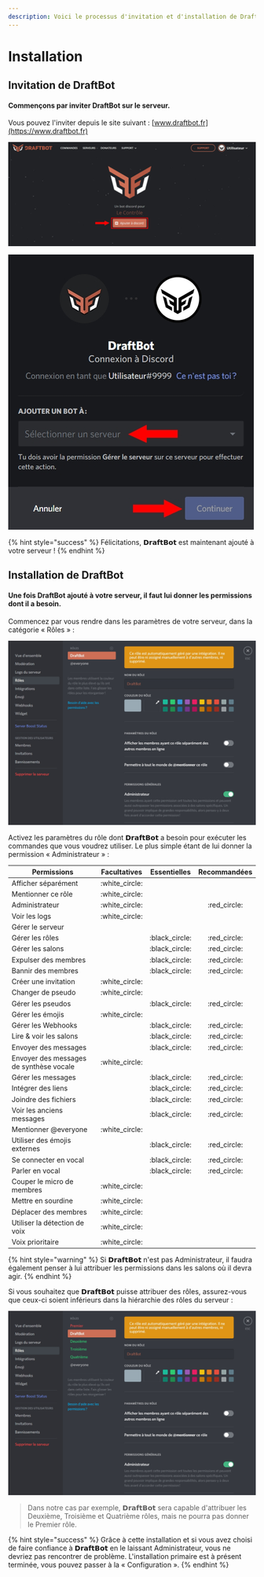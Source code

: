 ```yaml
---
description: Voici le processus d'invitation et d'installation de DraftBot.
---
```


# Installation

## Invitation de **DraftBot**

#### Commençons par inviter **DraftBot** sur le serveur.

Vous pouvez l'inviter depuis le site suivant : [www.draftbot.fr](https://www.draftbot.fr)

![Cliquez sur « Ajouter à Discord »](.gitbook/assets/InvitationDraftBot.jpg)

![Connectez-vous si nécessaire puis choisissez votre serveur. Enfin, cliquez sur « Autoriser ».](.gitbook/assets/AjoutDraftBot.jpg)

{% hint style="success" %}
Félicitations, 𝗗𝗿𝗮𝗳𝘁𝗕𝗼𝘁 est maintenant ajouté à votre serveur !
{% endhint %}

## Installation de DraftBot

#### Une fois DraftBot ajouté à votre serveur, il faut lui donner les permissions dont il a besoin.

Commencez par vous rendre dans les paramètres de votre serveur, dans la catégorie « Rôles » :

![](<.gitbook/assets/DraftBot (1).jpg>)

Activez les paramètres du rôle dont 𝗗𝗿𝗮𝗳𝘁𝗕𝗼𝘁 a besoin pour exécuter les commandes que vous voudrez utiliser. Le plus simple étant de lui donner la permission « Administrateur » :

| Permissions                             |   Facultatives  |   Essentielles  |  Recommandées |
| --------------------------------------- | :-------------: | :-------------: | :-----------: |
| Afficher séparément                     | :white\_circle: |                 |               |
| Mentionner ce rôle                      | :white\_circle: |                 |               |
| Administrateur                          | :white\_circle: |                 | :red\_circle: |
| Voir les logs                           | :white\_circle: |                 |               |
| Gérer le serveur                        |                 |                 |               |
| Gérer les rôles                         |                 | :black\_circle: | :red\_circle: |
| Gérer les salons                        |                 | :black\_circle: | :red\_circle: |
| Expulser des membres                    |                 | :black\_circle: | :red\_circle: |
| Bannir des membres                      |                 | :black\_circle: | :red\_circle: |
| Créer une invitation                    | :white\_circle: |                 |               |
| Changer de pseudo                       | :white\_circle: |                 |               |
| Gérer les pseudos                       |                 | :black\_circle: | :red\_circle: |
| Gérer les émojis                        | :white\_circle: |                 |               |
| Gérer les Webhooks                      |                 | :black\_circle: | :red\_circle: |
| Lire & voir les salons                  |                 | :black\_circle: | :red\_circle: |
| Envoyer des messages                    |                 | :black\_circle: | :red\_circle: |
| Envoyer des messages de synthèse vocale | :white\_circle: |                 |               |
| Gérer les messages                      |                 | :black\_circle: | :red\_circle: |
| Intégrer des liens                      |                 | :black\_circle: | :red\_circle: |
| Joindre des fichiers                    |                 | :black\_circle: | :red\_circle: |
| Voir les anciens messages               |                 | :black\_circle: | :red\_circle: |
| Mentionner @everyone                    | :white\_circle: |                 |               |
| Utiliser des émojis externes            |                 | :black\_circle: | :red\_circle: |
| Se connecter en vocal                   |                 | :black\_circle: | :red\_circle: |
| Parler en vocal                         |                 | :black\_circle: | :red\_circle: |
| Couper le micro de membres              | :white\_circle: |                 |               |
| Mettre en sourdine                      | :white\_circle: |                 |               |
| Déplacer des membres                    | :white\_circle: |                 |               |
| Utiliser la détection de voix           | :white\_circle: |                 |               |
| Voix prioritaire                        | :white\_circle: |                 |               |

{% hint style="warning" %}
Si 𝗗𝗿𝗮𝗳𝘁𝗕𝗼𝘁 n'est pas Administrateur, il faudra également penser à lui attribuer les permissions dans les salons où il devra agir.
{% endhint %}

Si vous souhaitez que 𝗗𝗿𝗮𝗳𝘁𝗕𝗼𝘁 puisse attribuer des rôles, assurez-vous que ceux-ci soient inférieurs dans la hiérarchie des rôles du serveur :

![DraftBot est positionné en dessous du rôle Premier dans la hiérarchie des rôles.](.gitbook/assets/DraftBot.jpg)

> Dans notre cas par exemple, 𝗗𝗿𝗮𝗳𝘁𝗕𝗼𝘁 sera capable d'attribuer les Deuxième, Troisième et Quatrième rôles, mais ne pourra pas donner le Premier rôle.

{% hint style="success" %}
Grâce à cette installation et si vous avez choisi de faire confiance à 𝗗𝗿𝗮𝗳𝘁𝗕𝗼𝘁 en le laissant Administrateur, vous ne devriez pas rencontrer de problème. L'installation primaire est à présent terminée, vous pouvez passer à la « Configuration ».
{% endhint %}

